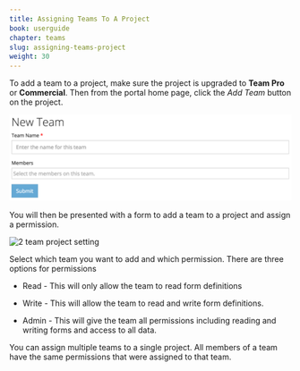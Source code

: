 ```yaml
---
title: Assigning Teams To A Project
book: userguide
chapter: teams
slug: assigning-teams-project
weight: 30
---
```

To add a team to a project, make sure the project is upgraded to **Team Pro** or **Commercial**. Then from the portal home page, click the *Add Team* button on the project.

![](/assets/img/userguide/userguide-team-create.png)

You will then be presented with a form to add a team to a project and assign a permission.

![2 team project setting](https://cloud.githubusercontent.com/assets/13321142/13097273/30b4e93a-d4e5-11e5-9517-83168143587d.png)

Select which team you want to add and which permission. There are three options for permissions

- Read - This will only allow the team to read form definitions

- Write - This will allow the team to read and write form definitions.

- Admin - This will give the team all permissions including reading and writing forms and access to all data.

You can assign multiple teams to a single project. All members of a team have the same permissions that were assigned to that team.
